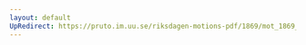 ```yaml
---
layout: default
UpRedirect: https://pruto.im.uu.se/riksdagen-motions-pdf/1869/mot_1869__ak__120.pdf
---
```

